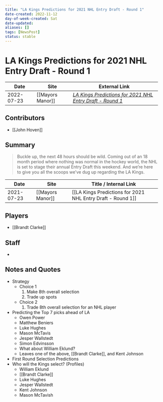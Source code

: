 ```yaml
---
title: "LA Kings Predictions for 2021 NHL Entry Draft - Round 1"
date-created: 2022-11-12
day-of-week-created: Sat
date-updated: 
aliases: []
tags: [NewsPost]
status: stable
---
```


# LA Kings Predictions for 2021 NHL Entry Draft - Round 1

| Date       | Site             | External Link                                                                                                                                           |
| ---------- | ---------------- | ------------------------------------------------------------------------------------------------------------------------------------------------------- |
| 2022-07-23 | [[Mayors Manor]] | [*LA Kings Predictions for 2021 NHL Entry Draft - Round 1*](https://mayorsmanor.com/2021/07/la-kings-predictions-for-the-2021-nhl-entry-draft-round-1/) |

## Contributors
- [[John Hoven]]

## Summary
> Buckle up, the next 48 hours should be wild. Coming out of an 18 month period where nothing was normal in the hockey world, the NHL is set to stage their annual Entry Draft this weekend. And we’re here to give you all the scoops we’ve dug up regarding the LA Kings.

| Date       | Site             | Title / Internal Link                                       |
| ---------- | ---------------- | ----------------------------------------------------------- |
| 2021-07-23 | [[Mayors Manor]] | [[LA Kings Predictions for 2021 NHL Entry Draft - Round 1]] |

## Players
- [[Brandt Clarke]]

## Staff
- 

## Notes and Quotes
- Strategy
	- Choice 1
		1) Make 8th overall selection
		2) Trade up spots
	- Choice 2
		1) Trade 8th overall selection for an NHL player
- Predicting the Top 7 picks ahead of LA
	- Owen Power
	- Matthew Beniers
	- Luke Hughes
	- Mason McTavis
	- Jesper Wallstedt
	- Simon Edvinsson
	- What about William Eklund?
	- Leaves one of the above, [[Brandt Clarke]], and Kent Johnson
- First Round Selection Predictions
- Who will the Kings select? (Profiles)
	- William Eklund
	- [[Brandt Clarke]]
	- Luke Hughes
	- Jesper Wallstedt
	- Kent Johnson
	- Mason McTavish